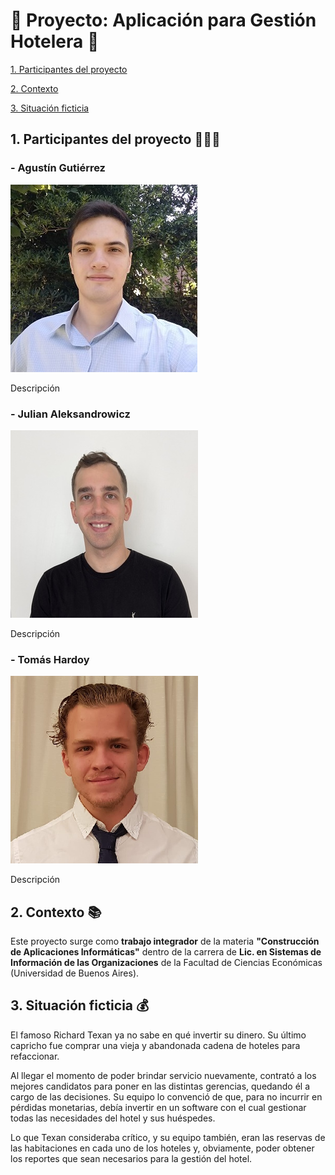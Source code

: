 # 🏨 Proyecto: Aplicación para Gestión Hotelera 🏨

[1. Participantes del proyecto](https://github.com/gutipy/CAI-TP_GRUPAL-Hotel#1-participantes-del-proyecto-)

[2. Contexto](https://github.com/gutipy/CAI-TP_GRUPAL-Hotel#2-contexto-)

[3. Situación ficticia](https://github.com/gutipy/CAI-TP_GRUPAL-Hotel#3-situación-ficticia-)

## 1. Participantes del proyecto 👨🏻‍💻

### - Agustín Gutiérrez

![Foto de perfil de Agustín Gutiérrez](https://github.com/gutipy/CAI-TP_GRUPAL-Hotel/blob/bc72f5430ffbf8da2d4bef8d2cf6aadfbd787e24/Imagenes/perfil_agustin.jpg)

Descripción

### - Julian Aleksandrowicz

![Foto de perfil de Julián Aleksandrowicz](https://github.com/gutipy/CAI-TP_GRUPAL-Hotel/blob/f05c9549beb923bda129206b6a797e33f29f0e74/Imagenes/perfil_julian.jpeg)

Descripción

### - Tomás Hardoy

![Foto de perfil de Tomás Hardoy](https://github.com/gutipy/CAI-TP_GRUPAL-Hotel/blob/41c763809828720df8a759de7fc895f6b8939797/Imagenes/tomas_hardoy1.png)

Descripción

## 2. Contexto 📚

Este proyecto surge como **trabajo integrador** de la materia **"Construcción de Aplicaciones Informáticas"** dentro de la carrera de **Lic. en Sistemas de Información de las Organizaciones** de la Facultad de Ciencias Económicas (Universidad de Buenos Aires).

## 3. Situación ficticia 💰

El famoso Richard Texan ya no sabe en qué invertir su dinero. Su último capricho fue comprar una vieja y abandonada cadena de hoteles para refaccionar.


Al llegar el momento de poder brindar servicio nuevamente, contrató a los mejores candidatos para poner en las distintas gerencias, quedando él a cargo de las decisiones. Su equipo lo convenció de que, para no incurrir en pérdidas monetarias, debía invertir en un software con el cual gestionar todas las necesidades del hotel y sus huéspedes.


Lo que Texan consideraba crítico, y su equipo también, eran las reservas de las habitaciones en cada uno de los hoteles y, obviamente, poder obtener los reportes que sean necesarios para la gestión del hotel.
